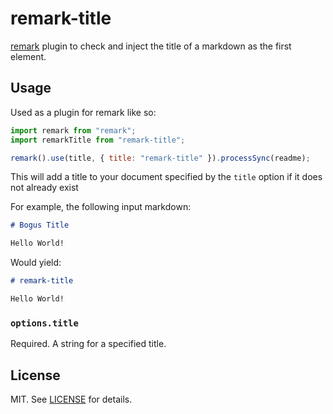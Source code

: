 # remark-title

[remark](https://github.com/wooorm/remark) plugin to check and inject the title
of a markdown as the first element.

## Usage

Used as a plugin for remark like so:

```js
import remark from "remark";
import remarkTitle from "remark-title";

remark().use(title, { title: "remark-title" }).processSync(readme);
```

This will add a title to your document specified by the `title` option if it does not already exist

For example, the following input markdown:

```markdown
# Bogus Title

Hello World!
```

Would yield:

```markdown
# remark-title

Hello World!
```

### `options.title`

Required. A string for a specified title.

## License

MIT. See [LICENSE](./LICENSE) for details.
